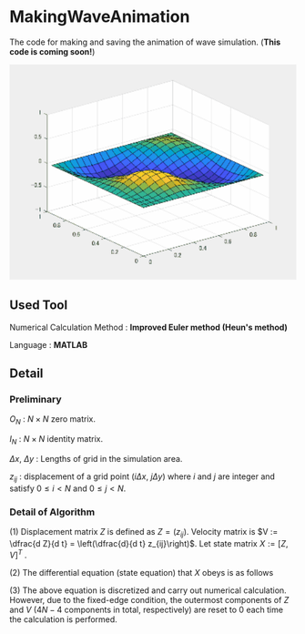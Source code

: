 # MakingWaveAnimation
The code for making and saving the animation of wave simulation. (**This code is coming soon!**)
<p align="center">
  <img src="./Wave.gif" alt="drawing" width="600"/>
</p>

## Used Tool
Numerical Calculation Method : **Improved Euler method (Heun's method)**

Language : **MATLAB**

## Detail
### Preliminary
$O_N$ : $N \times N$ zero matrix.

$I_N$ : $N \times N$ identity matrix.

$\Delta x$, $\Delta y$ : Lengths of grid in the simulation area.

$z_{ij}$ : displacement of a grid point $(i \Delta x,\ j \Delta y)$ where $i$ and $j$ are integer and satisfy $0 \leq i < N$ and $0 \leq j < N$.

### Detail of Algorithm
(1) Displacement matrix $Z$ is defined as $Z = (z_{ij})$. Velocity matrix is $V := \dfrac{d Z}{d t} = \left(\dfrac{d}{d t} z_{ij}\right)$. Let state matrix $X := [Z, V]^T$ .

(2) The differential equation (state equation) that $X$ obeys is as follows

(3) The above equation is discretized and carry out numerical calculation. However, due to the fixed-edge condition, the outermost components of $Z$ and $V$ ($4N - 4$ components in total, respectively) are reset to 0 each time the calculation is performed.
